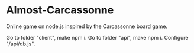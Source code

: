 # Almost-Carcassonne

Online game on node.js inspired by the Carcassonne board game.

Go to folder "client", make npm i. 
Go to folder "api", make npm i.
Configure "/api/db.js".
